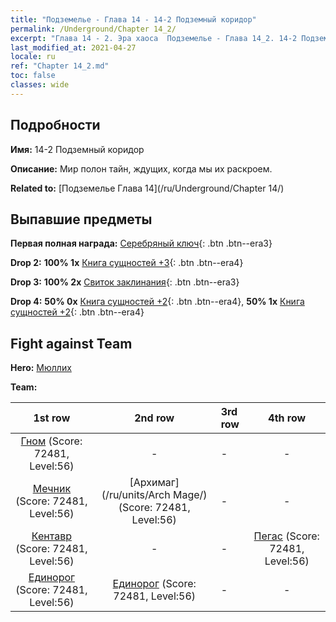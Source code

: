 ```yaml
---
title: "Подземелье - Глава 14 - 14-2 Подземный коридор"
permalink: /Underground/Chapter 14_2/
excerpt: "Глава 14 - 2. Эра хаоса  Подземелье - Глава 14_2. 14-2 Подземный коридор"
last_modified_at: 2021-04-27
locale: ru
ref: "Chapter 14_2.md"
toc: false
classes: wide
---
```


## Подробности

 **Имя:** 14-2 Подземный коридор

 **Описание:** Мир полон тайн, ждущих, когда мы их раскроем.

 **Related to:** [Подземелье Глава 14](/ru/Underground/Chapter 14/)

## Выпавшие предметы

 **Первая полная награда:** [Серебряный ключ](/ItemsRU/con_693/){: .btn .btn--era3}

 **Drop 2:** **100% 1x** [Книга сущностей +3](/ItemsRU/mat_60/){: .btn .btn--era4}

 **Drop 3:** **100% 2x** [Свиток заклинания](/ItemsRU/con_694/){: .btn .btn--era3}

 **Drop 4:** **50% 0x** [Книга сущностей +2](/ItemsRU/mat_53/){: .btn .btn--era4}, **50% 1x** [Книга сущностей +2](/ItemsRU/mat_53/){: .btn .btn--era4}


## Fight against Team
 **Hero:** [Мюллих](/ru/heroes/Mullich/)

 **Team:**


  | 1st row | 2nd row | 3rd row | 4th row |
  |:----:|:----:|:----|:----:|
  | [Гном](/ru/units/Dwarf/) (Score: 72481, Level:56)  | - | - | - |
  | [Мечник](/ru/units/Swordsman/) (Score: 72481, Level:56)  | [Архимаг](/ru/units/Arch Mage/) (Score: 72481, Level:56)  | - | - |
  | [Кентавр](/ru/units/Centaur/) (Score: 72481, Level:56)  | - | - | [Пегас](/ru/units/Pegasus/) (Score: 72481, Level:56)  |
  | [Единорог](/ru/units/Unicorn/) (Score: 72481, Level:56)  | [Единорог](/ru/units/Unicorn/) (Score: 72481, Level:56)  | - | - |


